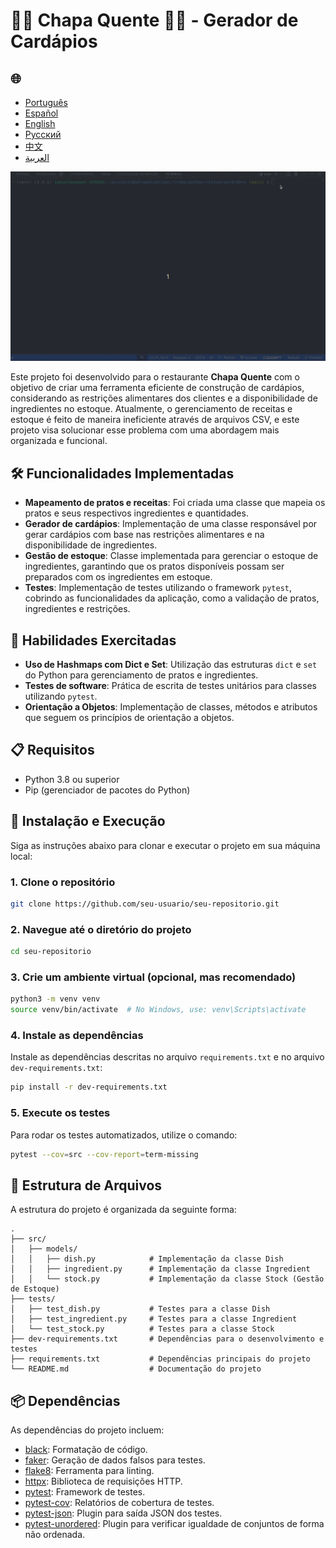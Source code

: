 # 🍝🦐 Chapa Quente 🍛🥘 - Gerador de Cardápios

<h2>🌐</h2>
<ul>
  <li><a href="https://github.com/SamuelRocha91/restaurantOrders" target="_blank">Português</a></li>
  <li><a href="https://github.com/SamuelRocha91/restaurantOrders/blob/main/README_es.md" target="_blank">Español</a></li>
  <li><a href="https://github.com/SamuelRocha91/restaurantOrders/blob/main/README_en.md" target="_blank">English</a></li>
  <li><a href="https://github.com/SamuelRocha91/restaurantOrders/blob/main/README_ru.md" target="_blank">Русский</a></li>
  <li><a href="https://github.com/SamuelRocha91/restaurantOrders/blob/main/README_ch.md" target="_blank">中文</a></li>
  <li><a href="https://github.com/SamuelRocha91/restaurantOrders/blob/main/README_ar.md" target="_blank">العربية</a></li>
</ul>

![Manipulação de classes no REPL do Python](./gifs/pythonRestaurant.gif)

Este projeto foi desenvolvido para o restaurante **Chapa Quente** com o objetivo de criar uma ferramenta eficiente de construção de cardápios, considerando as restrições alimentares dos clientes e a disponibilidade de ingredientes no estoque. Atualmente, o gerenciamento de receitas e estoque é feito de maneira ineficiente através de arquivos CSV, e este projeto visa solucionar esse problema com uma abordagem mais organizada e funcional.

## 🛠️ Funcionalidades Implementadas

- **Mapeamento de pratos e receitas**: Foi criada uma classe que mapeia os pratos e seus respectivos ingredientes e quantidades.
- **Gerador de cardápios**: Implementação de uma classe responsável por gerar cardápios com base nas restrições alimentares e na disponibilidade de ingredientes.
- **Gestão de estoque**: Classe implementada para gerenciar o estoque de ingredientes, garantindo que os pratos disponíveis possam ser preparados com os ingredientes em estoque.
- **Testes**: Implementação de testes utilizando o framework `pytest`, cobrindo as funcionalidades da aplicação, como a validação de pratos, ingredientes e restrições.

## 🚵 Habilidades Exercitadas

- **Uso de Hashmaps com Dict e Set**: Utilização das estruturas `dict` e `set` do Python para gerenciamento de pratos e ingredientes.
- **Testes de software**: Prática de escrita de testes unitários para classes utilizando `pytest`.
- **Orientação a Objetos**: Implementação de classes, métodos e atributos que seguem os princípios de orientação a objetos.

## 📋 Requisitos

- Python 3.8 ou superior
- Pip (gerenciador de pacotes do Python)

## 🔧 Instalação e Execução

Siga as instruções abaixo para clonar e executar o projeto em sua máquina local:

### 1. Clone o repositório

```bash
git clone https://github.com/seu-usuario/seu-repositorio.git
```

### 2. Navegue até o diretório do projeto

```bash
cd seu-repositorio
```

### 3. Crie um ambiente virtual (opcional, mas recomendado)

```bash
python3 -m venv venv
source venv/bin/activate  # No Windows, use: venv\Scripts\activate
```

### 4. Instale as dependências

Instale as dependências descritas no arquivo `requirements.txt` e no arquivo `dev-requirements.txt`:

```bash
pip install -r dev-requirements.txt
```

### 5. Execute os testes

Para rodar os testes automatizados, utilize o comando:

```bash
pytest --cov=src --cov-report=term-missing
```

## 📝 Estrutura de Arquivos

A estrutura do projeto é organizada da seguinte forma:

```
.
├── src/
│   ├── models/
│   │   ├── dish.py            # Implementação da classe Dish
│   │   ├── ingredient.py      # Implementação da classe Ingredient
│   │   └── stock.py           # Implementação da classe Stock (Gestão de Estoque)
├── tests/
│   ├── test_dish.py           # Testes para a classe Dish
│   ├── test_ingredient.py     # Testes para a classe Ingredient
│   └── test_stock.py          # Testes para a classe Stock
├── dev-requirements.txt       # Dependências para o desenvolvimento e testes
├── requirements.txt           # Dependências principais do projeto
└── README.md                  # Documentação do projeto
```

## 📦 Dependências

As dependências do projeto incluem:

- [black](https://github.com/psf/black): Formatação de código.
- [faker](https://github.com/joke2k/faker): Geração de dados falsos para testes.
- [flake8](https://github.com/PyCQA/flake8): Ferramenta para linting.
- [httpx](https://www.python-httpx.org/): Biblioteca de requisições HTTP.
- [pytest](https://pytest.org/): Framework de testes.
- [pytest-cov](https://github.com/pytest-dev/pytest-cov): Relatórios de cobertura de testes.
- [pytest-json](https://github.com/nicoddemus/pytest-json): Plugin para saída JSON dos testes.
- [pytest-unordered](https://github.com/altendky/pytest-unordered): Plugin para verificar igualdade de conjuntos de forma não ordenada.
